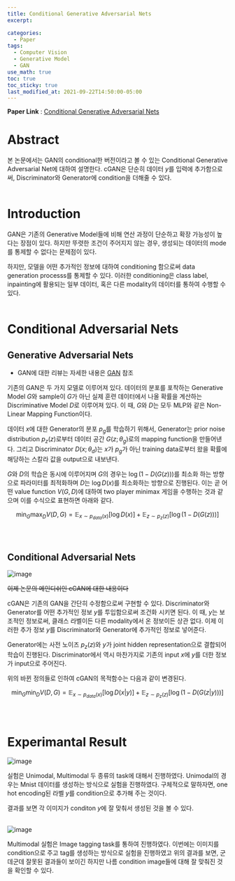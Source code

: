 ```yaml
---
title: Conditional Generative Adversarial Nets
excerpt:

categories:
  - Paper
tags:
  - Computer Vision
  - Generative Model
  - GAN
use_math: true
toc: true
toc_sticky: true
last_modified_at: 2021-09-22T14:50:00-05:00
---
```


**Paper Link** : [Conditional Generative Adversarial Nets](https://arxiv.org/pdf/1411.1784v1.pdf)

# Abstract

본 논문에서는 GAN의 conditional한 버전이라고 볼 수 있는 Conditional Generative Adversarial Net에 대하여 설명한다. cGAN은 단순히 데이터 $y$를 입력에 추가함으로써, Discriminator와 Generator에 condition을 더해줄 수 있다.
<br/>
<br/>

# Introduction

GAN은 기존의 Generative Model들에 비해 연산 과정이 단순하고 확장 가능성이 높다는 장점이 있다. 하지만 뚜렷한 조건이 주어지지 않는 경우, 생성되는 데이터의 mode를 통제할 수 없다는 문제점이 있다.

하지만, 모델을 어떤 추가적인 정보에 대하여 conditioning 함으로써 data generation processs를 통제할 수 있다. 이러한 conditioning은 class label, inpainting에 활용되는 일부 데이터, 혹은 다른 modality의 데이터를 통하여 수행할 수 있다.
<br/>
<br/>

# Conditional Adversarial Nets

## Generative Adversarial Nets

- GAN에 대한 리뷰는 자세한 내용은 [GAN](https://shjas94.github.io/paper/GAN/) 참조

기존의 GAN은 두 가지 모델로 이루어져 있다. 데이터의 분포를 포착하는 Generative Model $G$와 sample이 $G$가 아닌 실제 훈련 데이터에서 나올 확률을 계산하는 Discriminative Model $D$로 이루어져 있다. 이 때, $G$와 $D$는 모두 MLP와 같은 Non-Linear Mapping Function이다.

데이터 $x$에 대한 Generator의 분포 $p_g$를 학습하기 위해서, Generator는 prior noise distribution $p_z(z)$로부터 데이터 공간 $G(z;\theta_g)$로의 mapping function을 만들어낸다. 그리고 Discriminator $D(x;\theta_d)$는 $x$가 $p_g$가 아닌 training data로부터 왔을 확률에 해당하는 스칼라 값을 output으로 내보낸다.

$G$와 $D$의 학습은 동시에 이루어지며 $G$의 경우는 $\log{(1-D(G(z)))}$를 최소화 하는 방향으로 파라미터를 최적화하며 $D$는 $\log{D(x)}$를 최소화하는 방향으로 진행된다. 이는 곧 어떤 value function $V(G, D)$에 대하여 two player minimax 게임을 수행하는 것과 같으며 이를 수식으로 표현하면 아래와 같다.

$$\min_G\max_D V(D, G) = \mathbb{E}_{x\sim p_{data}(x)}[\log{D(x)}] + \mathbb{E}_{z\sim p_z(z)}[\log{(1-D(G(z)))}]$$
<br/>
<br/>

## Conditional Adversarial Nets

![image](https://user-images.githubusercontent.com/25663769/134348133-e611446d-e843-4f84-b602-87f433458893.png)

~~이제 논문의 메인디쉬인 cGAN에 대한 내용이다~~

cGAN은 기존의 GAN을 간단히 수정함으로써 구현할 수 있다. Discriminator와 Generator를 어떤 추가적인 정보 $y$를 투입함으로써 조건화 시키면 된다.
이 때, $y$는 보조적인 정보로써, 클래스 라벨이든 다른 modality에서 온 정보이든 상관 없다. 이제 이러한 추가 정보 $y$를 Discriminator와 Generator에 추가적인 정보로 넣어준다.

Generator에는 사전 노이즈 $p_z(z)$와 $y$가 joint hidden representation으로 결합되어 학습이 진행된다. Discriminator에서 역시 마찬가지로 기존의 input $x$에 $y$를 더한 정보가 input으로 주어진다.

위의 바뀐 정의들로 인하여 cGAN의 목적함수는 다음과 같이 변경된다.

$$\min_G\min_D V(D, G) = \mathbb{E}_{x\sim p_{data}(x)}[\log{D(x|y)}]+\mathbb{E}_{z\sim p_z(z)}[\log{(1-D(G(z|y)))}]$$
<br/>
<br/>

# Experimantal Result

![image](https://user-images.githubusercontent.com/25663769/134356626-3a40ec7d-abfb-4dc4-872f-bba738b1d0f6.png)

실험은 Unimodal, Multimodal 두 종류의 task에 대해서 진행하였다.
Unimodal의 경우는 Mnist 데이터를 생성하는 방식으로 실험을 진행하였다.
구체적으로 말하자면, one hot encoding된 라벨 $y$를 condition으로 추가해 주는 것이다.

결과를 보면 각 이미지가 conditon $y$에 잘 맞춰서 생성된 것을 볼 수 있다.
<br/>
<br/>

![image](https://user-images.githubusercontent.com/25663769/134356733-49c33c93-8fdf-4468-8c30-cd785ad1d3ba.png)

Multimodal 실험은 Image tagging task를 통하여 진행하였다. 이번에는 이미지를 condition으로 주고 tag를 생성하는 방식으로 실험을 진행하였고 위의 결과를 보면, 군데군데 잘못된 결과들이 보이긴 하지만 나름 condition image들에 대해 잘 맞춰진 것을 확인할 수 있다.
